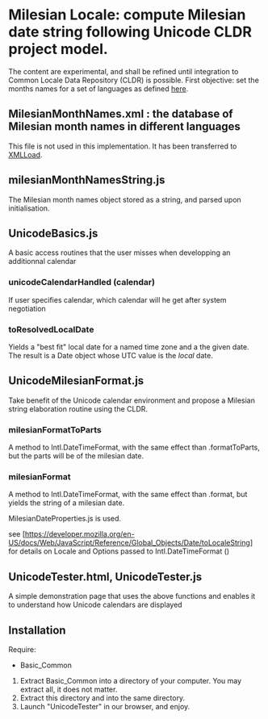 # Milesian Locale: compute Milesian date string following Unicode CLDR project model.
The content are experimental, and shall be refined until integration to Common Locale Data Repository (CLDR) is possible.
First objective: set the months names for a set of languages as defined [here](http://www.calendriermilesien.org/mois.html).

## MilesianMonthNames.xml : the database of Milesian month names in different languages
This file is not used in this implementation. It has been transferred to [XMLLoad](https://github.com/Louis-Aime/Milesian-calendar/tree/master/XMLLoad).

## milesianMonthNamesString.js 
The Milesian month names object stored as a string, and parsed upon initialisation.

## UnicodeBasics.js
A basic access routines that the user misses when developping an additionnal calendar
### unicodeCalendarHandled (calendar)
If user specifies calendar, which calendar will he get after system negotiation
### toResolvedLocalDate
Yields a "best fit" local date for a named time zone and a the given date. 
The result is a Date object whose UTC value is the *local* date.

## UnicodeMilesianFormat.js
Take benefit of the Unicode calendar environment and propose a Milesian string elaboration routine using the CLDR.
### milesianFormatToParts
A method to Intl.DateTimeFormat, with the same effect than .formatToParts, but the parts will be of the milesian date.
### milesianFormat
A method to Intl.DateTimeFormat, with the same effect than .format, but yields the string of a milesian date.

MilesianDateProperties.js is used.

see [https://developer.mozilla.org/en-US/docs/Web/JavaScript/Reference/Global_Objects/Date/toLocaleString] 
for details on Locale and Options passed to Intl.DateTimeFormat ()

## UnicodeTester.html, UnicodeTester.js
A simple demonstration page that uses the above functions 
and enables it to understand how Unicode calendars are displayed

## Installation
Require:
* Basic_Common

1. Extract Basic_Common into a directory of your computer. You may extract all, it does not matter.
1. Extract this directory and into the same directory.
1. Launch "UnicodeTester" in our browser, and enjoy.
